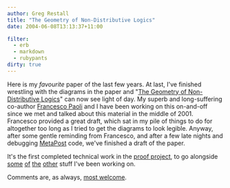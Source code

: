 ```yaml
---
author: Greg Restall
title: "The Geometry of Non-Distributive Logics"
date: 2004-06-08T13:13:37+11:00

filter:
  - erb
  - markdown
  - rubypants
dirty: true
---
```


Here is my *favourite* paper of the last few years.  At last, I've finished wrestling with the diagrams in the paper and "[The Geometry of Non-Distributive Logics](http://consequently.org/writing/gndl/)" can now see light of day.  My superb and long-suffering co-author [Francesco Paoli](http://www.unica.it/~paoli/) and I have been working on this on-and-off since we met and talked about this material in the middle of 2001.  Francesco provided a great draft, which sat in my pile of things to do for altogether too long as I tried to get the diagrams to look legible.  Anyway, after some gentle reminding from Francesco, and after a few late nights and debugging [MetaPost](http://cm.bell-labs.com/who/hobby/MetaPost.html) code, we've finished a draft of the paper.

It's the first completed technical work in the [proof project](http://consequently.org/writing/pc/), to go alongside [some](http://consequently.org/writing/assertiondenialparadox/) [of](http://consequently.org/writing/multipleconclusions/) [the](http://consequently.org/writing/lnclem/) [other](http://consequently.org/writing/adcei/) stuff I've been working on.

Comments are, as always, [most welcome](http://consequently.org/writing/gndl/).
